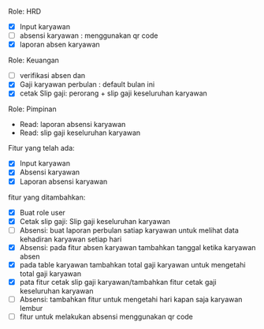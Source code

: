Role: HRD
- [x] Input karyawan
- [ ] absensi karyawan : menggunakan qr code
- [x] laporan absen karyawan

Role: Keuangan
- [ ] verifikasi absen dan
- [x] Gaji karyawan perbulan : default bulan ini
- [x] cetak Slip gaji: perorang + slip gaji keseluruhan karyawan

Role: Pimpinan
- Read: laporan absensi karyawan
- Read: slip gaji keseluruhan karyawan

Fitur yang telah ada:
- [x] Input karyawan
- [x] Absensi karyawan
- [x] Laporan absensi karyawan

fitur yang ditambahkan:
- [x] Buat role user
- [x] Cetak slip gaji: Slip gaji keseluruhan karyawan
- [ ] Absensi: buat laporan perbulan satiap karyawan untuk melihat data kehadiran karyawan setiap hari
- [x] Absensi: pada fitur absen karyawan tambahkan tanggal ketika karyawan absen
- [x] pada table karyawan tambahkan total gaji karyawan untuk mengetahi total gaji karyawan
- [x] pata fitur cetak slip gaji karyawan/tambahkan fitur cetak gaji keseluruhan karyawan
- [ ] Absensi: tambahkan fitur untuk mengetahi hari kapan saja karyawan lembur
- [ ] fitur untuk melakukan absensi menggunakan qr code

